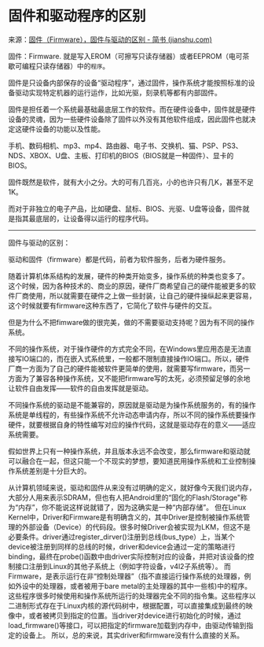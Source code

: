 # 固件和驱动程序的区别

来源：[固件（Firmware），固件与驱动的区别 - 简书 (jianshu.com)](https://www.jianshu.com/p/0222686c0fb4)

固件：Firmware. 就是写入EROM（可擦写只读存储器）或者EEPROM（电可茶歇可编程只读存储器）中的`程序`。

固件是只设备内部保存的设备“驱动程序”，通过固件，操作系统才能按照标准的设备驱动实现特定机器的运行运作，比如光驱，刻录机等都有内部固件。

固件是担任着一个系统最基础最底层工作的软件。而在硬件设备中，固件就是硬件设备的灵魂，因为一些硬件设备除了固件以外没有其他软件组成，因此固件也就决定这硬件设备的功能以及性能。

手机、数码相机、mp3、mp4、路由器、电子书、交换机、猫、PSP、PS3、NDS、XBOX、U盘、主板、打印机的BIOS（BIOS就是一种固件）、显卡的BIOS。

固件既然是软件，就有大小之分。大的可有几百兆，小的也许只有几K，甚至不足1K。

而对于非独立的电子产品，比如硬盘、鼠标、BIOS、光驱、U盘等设备，固件就是指其最底层的，让设备得以运行的程序代码。

------

固件与驱动的区别：

驱动和固件（firmware）都是代码，前者为软件服务，后者为硬件服务。

随着计算机体系结构的发展，硬件的种类开始变多，操作系统的种类也变多了。
这个时候，因为各种技术的、商业的原因，硬件厂商希望自己的硬件能被更多的软件厂商使用，所以就需要在硬件之上做一些封装，让自己的硬件操纵起来更容易，这个时候就要有firmware这种东西了，它简化了软件与硬件的交互。

但是为什么不把fimware做的很完美，做的不需要驱动支持呢？因为有不同的操作系统。

不同的操作系统，对于操作硬件的方式完全不同，在Windows里应用态是无法直接写IO端口的，而在嵌入式系统里，一般都不限制直接操作IO端口。所以，硬件厂商一方面为了自己的硬件能被软件更简单的使用，就需要写firmware，而另一方面为了兼容各种操作系统，又不能把firmware写的太死，必须预留足够的余地让软件自由发挥——软件的自由发挥就是驱动。

不同操作系统的驱动是不能兼容的，原因就是驱动是为操作系统服务的，有的操作系统是单线程的，有些操作系统不允许动态申请内存，所以不同的操作系统要操作硬件，就要根据自身的特性编写对应的操作代码，这就是驱动存在的意义——适应系统需要。

假如世界上只有一种操作系统，并且版本永远不会改变，那么firmware和驱动就可以融合在一起，但这只能一个不现实的梦想，要知道民用操作系统和工业控制操作系统差别是十分巨大的。

从计算机领域来说，驱动和固件从来没有过明确的定义，就好像今天我们说内存，大部分人用来表示SDRAM，但也有人把Android里的“固化的Flash/Storage"称为“内存”，你不能说这样说就错了，因为这确实是一种“内部存储”。
但在Linux Kernel中，Driver和Firmware是有明确含义的，其中Driver是控制被操作系统管理的外部设备（Device）的代码段。很多时候Driver会被实现为LKM，但这不是必要条件。driver通过register_dirver()注册到总线(bus_type）上，当某个device被注册到同样的总线的时候，driver和device会通过一定的策略进行binding，最终在probe()函数中由driver实际控制对应的设备，并把对该设备的控制接口注册到Linux的其他子系统上（例如字符设备，v4l2子系统等）。
而Firmware，是表示运行在非“控制处理器”（指不直接运行操作系统的处理器，例如外设中的处理器，或者被用于bare metal的主处理器的其中一些核)中的程序。这些程序很多时候使用和操作系统所运行的处理器完全不同的指令集。这些程序以二进制形式存在于Linux内核的源代码树中，根据配置，可以直接集成到最终的映像中，或者被拷贝到指定的位置。当driver对device进行初始化的时候，通过load_firmware()等接口，可以把指定的firmware加载到内存中，由驱动传输到指定的设备上。
所以，总的来说，其实driver和firmware没有什么直接的关系。